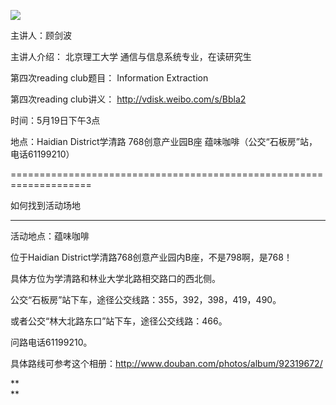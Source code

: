 ![](http://www.swarmagents.cn/files/201303120030_clouds.png)

主讲人：顾剑波

主讲人介绍： 北京理工大学 通信与信息系统专业，在读研究生

第四次reading club题目： Information Extraction

第四次reading club讲义： http://vdisk.weibo.com/s/Bbla2

时间：5月19日下午3点

地点：Haidian District学清路 768创意产业园B座 蕴味咖啡（公交“石板房”站，电话61199210）

====================================================================

如何找到活动场地

** **

活动地点：蕴味咖啡

位于Haidian District学清路768创意产业园内B座，不是798啊，是768！

具体方位为学清路和林业大学北路相交路口的西北侧。

公交“石板房”站下车，途径公交线路：355，392，398，419，490。

或者公交“林大北路东口”站下车，途径公交线路：466。

问路电话61199210。

具体路线可参考这个相册：http://www.douban.com/photos/album/92319672/

**  
**  

